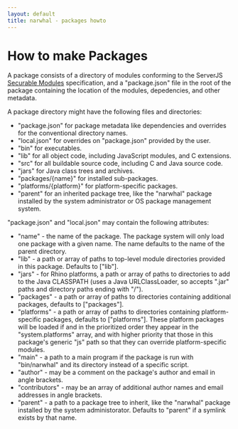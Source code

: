 ```yaml
---
layout: default
title: narwhal - packages howto
---
```

How to make Packages
====================

A package consists of a directory of modules conforming to the ServerJS [Securable Modules](https://wiki.mozilla.org/ServerJS/Modules/SecurableModules) specification, and a "package.json" file in the root of the package containing the location of the modules, depedencies, and other metadata.

A package directory might have the following files and directories:

* "package.json" for package metadata like dependencies and overrides for the conventional directory names.
* "local.json" for overrides on "package.json" provided by the user.
* "bin" for executables.
* "lib" for all object code, including JavaScript modules, and C extensions.
* "src" for all buildable source code, including C and Java source code.
* "jars" for Java class trees and archives.
* "packages/{name}" for installed sub-packages.
* "platforms/{platform}" for platform-specific packages.
* "parent" for an inherited package tree, like the "narwhal" package installed by the system administrator or OS package management system.

"package.json" and "local.json" may contain the following attributes:

* "name" - the name of the package.  The package system will only load one package with a given name.  The name defaults to the name of the parent directory.
* "lib" - a path or array of paths to top-level module directories provided in this package.  Defaults to ["lib"].
* "jars" - for Rhino platforms, a path or array of paths to directories to add to the Java CLASSPATH (uses a Java URLClassLoader, so accepts ".jar" paths and directory paths ending with "/").
* "packages" - a path or array of paths to directories containing additional packages, defaults to ["packages"].
* "platforms" - a path or array of paths to directories containing platform-specific packages, defaults to ["platforms"].  These platform packages will be loaded if and in the prioritized order they appear in the "system.platforms" array, and with higher priority that those in this package's generic "js" path so that they can override platform-specific modules.
* "main" - a path to a main program if the package is run with "bin/narwhal" and its directory instead of a specific script.
* "author" - may be a comment on the package's author and email in angle brackets.
* "contributors" - may be an array of additional author names and email addresses in angle brackets.
* "parent" - a path to a package tree to inherit, like the "narwhal" package installed by the system administorator.  Defaults to "parent" if a symlink exists by that name.


